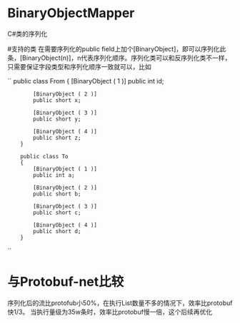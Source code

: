 # BinaryObjectMapper
C#类的序列化

#支持的类
在需要序列化的public field上加个[BinaryObject]，即可以序列化此条，[BinaryObject(n)]，n代表序列化顺序。序列化类可以和反序列化类不一样，只需要保证字段类型和序列化顺序一致就可以，比如

``
        public class From
        {
            [BinaryObject ( 1 )]
            public int id;

            [BinaryObject ( 2 )]
            public short x;

            [BinaryObject ( 3 )]
            public short y;

            [BinaryObject ( 4 )]
            public short z;
        }

        public class To
        {
            [BinaryObject ( 1 )]
            public int a;

            [BinaryObject ( 2 )]
            public short b;

            [BinaryObject ( 3 )]
            public short c;

            [BinaryObject ( 4 )]
            public short d;
        }
``

# 与Protobuf-net比较
序列化后的流比protofub小50%，在执行List数量不多的情况下，效率比protobuf快1/3。
当执行量级为35w条时，效率比protobuf慢一倍，这个后续再优化